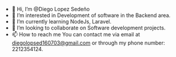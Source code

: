 - 👋 Hi, I’m @Diego Lopez Sedeño
- 👀 I’m interested in Development of software in the Backend area.
- 🌱 I’m currently learning NodeJs, Laravel.
- 💞️ I’m looking to collaborate on Software development projects.
- 📫 How to reach me You can contact me via email at diegolopsed160703@gmail.com or through my phone number: 2212354124.


<!---
DiegoLopSed/DiegoLopSed is a ✨ special ✨ repository because its `README.md` (this file) appears on your GitHub profile.
You can click the Preview link to take a look at your changes.
--->
